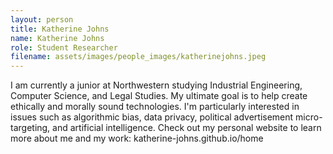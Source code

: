 ```yaml
---
layout: person
title: Katherine Johns
name: Katherine Johns
role: Student Researcher
filename: assets/images/people_images/katherinejohns.jpeg
---
```

I am currently a junior at Northwestern studying Industrial Engineering, Computer Science, and Legal Studies. My ultimate goal is to help create ethically and morally sound technologies. I'm particularly interested in issues such as algorithmic bias, data privacy, political advertisement micro-targeting, and artificial intelligence. Check out my personal website to learn more about me and my work: katherine-johns.github.io/home
